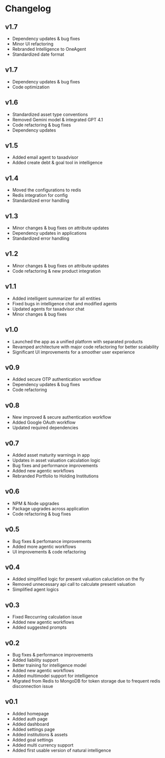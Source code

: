 # Changelog

## v1.7

- Dependency updates & bug fixes
- Minor UI refactoring
- Rebranded Intelligence to OneAgent
- Standardized date format

## v1.7

- Dependency updates & bug fixes
- Code optimization

## v1.6

- Standardized asset type conventions
- Removed Gemini model & integrated GPT 4.1
- Code refactoring & bug fixes
- Dependency updates

## v1.5

- Added email agent to taxadvisor
- Added create debt & goal tool in intelligence

## v1.4

- Moved the configurations to redis
- Redis integration for config
- Standardized error handling

## v1.3

- Minor changes & bug fixes on attribute updates
- Dependency updates in applications
- Standardized error handling

## v1.2

- Minor changes & bug fixes on attribute updates
- Code refactoring & new product integration

## v1.1

- Added intelligent summarizer for all entities
- Fixed bugs in intelligence chat and modified agents
- Updated agents for taxadvisor chat
- Minor changes & bug fixes

## v1.0

- Launched the app as a unified platform with separated products
- Revamped architecture with major code refactoring for better scalability
- Significant UI improvements for a smoother user experience

## v0.9

- Added secure OTP authentication workflow
- Dependency updates & bug fixes
- Code refactoring

## v0.8

- New improved & secure authentication workflow
- Added Google OAuth workflow
- Updated required dependencies

## v0.7

- Added asset maturity warnings in app
- Updates in asset valuation calculation logic
- Bug fixes and performance improvements
- Added new agentic workflows
- Rebranded Portfolio to Holding Institutions

## v0.6

- NPM & Node upgrades
- Package upgrades across application
- Code refactoring & bug fixes

## v0.5

- Bug fixes & perfomance improvements
- Added more agentic workflows
- UI improvements & code refactoring

## v0.4

- Added simplified logic for present valuation caluclation on the fly
- Removed unnecessary api call to calculate present valuation
- Simplified agent logics

## v0.3

- Fixed Reccurring calculation issue
- Added new agentic workflows
- Added suggested prompts

## v0.2

- Bug fixes & performance improvements
- Added liability support
- Better training for intelligence model
- Added new agentic workflows
- Added multimodel support for intelligence
- Migrated from Redis to MongoDB for token storage due to frequent redis disconnection issue

## v0.1

- Added homepage
- Added auth page
- Added dashboard
- Added settings page
- Added institutions & assets
- Added goal settings
- Added multi currency support
- Added first usable version of natural intelligence
